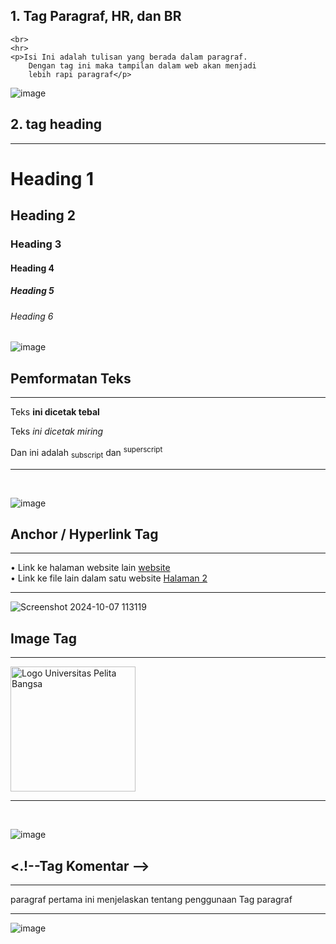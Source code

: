   <h2> 1. Tag Paragraf, HR, dan BR</h2>

    <br>
    <hr>
    <p>Isi Ini adalah tulisan yang berada dalam paragraf.
        Dengan tag ini maka tampilan dalam web akan menjadi
        lebih rapi paragraf</p>
![image](https://github.com/user-attachments/assets/6b73dce0-07e1-4fc0-ba44-7f18c6debd2b)
        
<h2> 2. tag heading </h2>      
<hr>
    <h1>Heading 1</h1>
    <h2>Heading 2</h2>
    <h3>Heading 3</h3>
    <h4>Heading 4</h4>
    <h5>Heading 5</h5>
    <h6>Heading 6</h6>

![image](https://github.com/user-attachments/assets/1a2ca8e3-c3fc-4204-835e-f1d94140210f)

 <h2>Pemformatan Teks</h2>
        <hr>
        <p>Teks <b>ini dicetak tebal</b></p>
        <p>Teks <i>ini dicetak miring</i></p>
        <p>Dan ini adalah <sub>subscript</sub>
        dan <sup>superscript</sup></p>
        <hr>
    <br>
    
    
![image](https://github.com/user-attachments/assets/b8abdd4f-3a73-4fc6-9c03-70d9c2b1a5b1)

<h2>Anchor / Hyperlink Tag</h2>
    <hr>
    <P>• Link ke halaman website lain
    <a href="http://chung.web.id">website</a>
    <br>
    • Link ke file lain dalam satu website
    <a href="halaman2.html">Halaman 2</a> </P>
    <hr>
    
![Screenshot 2024-10-07 113119](https://github.com/user-attachments/assets/ee8a040d-dd5b-4431-a1eb-4db1a7ff12cc)

 <h2>Image Tag</h2>
    <hr>
    <title>Universitas Pelita Bangsa</title>
    <img src="image.png" width="200px" height="200px" alt="Logo Universitas Pelita Bangsa"/>
    <hr>
    <br>

  ![image](https://github.com/user-attachments/assets/da7bf3c2-3038-4c14-8d16-a355f8136523)

 <h2><.!--Tag Komentar --></h2>
    <hr>
    <!-- Ini adalah contoh paragraf -->
    <p>paragraf pertama ini menjelaskan
        tentang penggunaan Tag paragraf
    </p>
    <hr>

  ![image](https://github.com/user-attachments/assets/3f476f8b-ec4c-49ba-8810-d25d78bee6fc)

